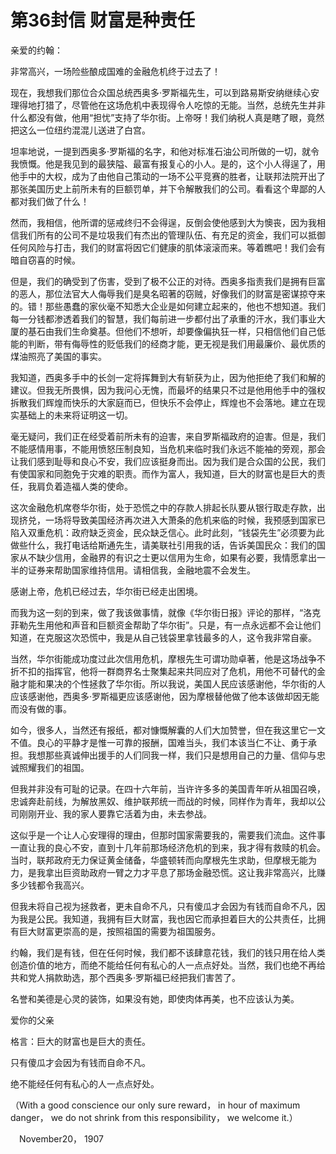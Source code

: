 # 第36封信 财富是种责任

亲爱的约翰：

非常高兴，一场险些酿成国难的金融危机终于过去了！

现在，我想我们那位合众国总统西奥多·罗斯福先生，可以到路易斯安纳继续心安理得地打猎了，尽管他在这场危机中表现得令人吃惊的无能。当然，总统先生并非什么都没有做，他用“担忧”支持了华尔街。上帝呀！我们纳税人真是瞎了眼，竟然把这么一位纽约混混儿送进了白宫。

坦率地说，一提到西奥多·罗斯福的名字，和他对标准石油公司所做的一切，就令我愤慨。他是我见到的最狭隘、最富有报复心的小人。是的，这个小人得逞了，用他手中的大权，成为了由他自己策动的一场不公平竞赛的胜者，让联邦法院开出了那张美国历史上前所未有的巨额罚单，并下令解散我们的公司。看看这个卑鄙的人都对我们做了什么！

然而，我相信，他所谓的惩戒终归不会得逞，反倒会使他感到大为懊丧，因为我相信我们所有的公司不是垃圾我们有杰出的管理队伍、有充足的资金，我们可以抵御任何风险与打击，我们的财富将因它们健康的肌体滚滚而来。等着瞧吧！我们会有暗自窃喜的时候。

但是，我们的确受到了伤害，受到了极不公正的对待。西奥多指责我们是拥有巨富的恶人，那位法官大人侮辱我们是臭名昭著的窃贼，好像我们的财富是密谋掠夺来的。错！那些愚蠢的家伙毫不知悉大企业是如何建立起来的，他也不想知道。我们每一分钱都渗透着我们的智慧，我们每前进一步都付出了承重的汗水，我们事业大厦的基石由我们生命奠基。但他们不想听，却要像偏执狂一样，只相信他们自己低能的判断，带有侮辱性的贬低我们的经商才能，更无视是我们用最廉价、最优质的煤油照亮了美国的事实。

我知道，西奥多手中的长剑一定将挥舞到大有斩获为止，因为他拒绝了我们和解的建议。但我无所畏惧，因为我问心无愧，而最坏的结果只不过是他用他手中的强权拆散我们辉煌而快乐的大家庭而已，但快乐不会停止，辉煌也不会落地。建立在现实基础上的未来将证明这一切。

毫无疑问，我们正在经受着前所未有的迫害，来自罗斯福政府的迫害。但是，我们不能感情用事，不能用愤怒压制良知，当危机来临时我们永远不能袖的旁观，那会让我们感到耻辱和良心不安，我们应该挺身而出。因为我们是合众国的公民，我们有使国家和同胞免于灾难的职责。而作为富人，我知道，巨大的财富也是巨大的责任，我肩负着造福人类的使命。

这次金融危机席卷华尔街，处于恐慌之中的存款人排起长队要从银行取走存款，出现挤兑，一场将导致美国经济再次进入大萧条的危机来临的时候，我预感到国家已陷入双重危机：政府缺乏资金，民众缺乏信心。此时此刻，“钱袋先生”必须要为此做些什么，我打电话给斯通先生，请美联社引用我的话，告诉美国民众：我们的国家从不缺少信用，金融界的有识之士更以信用为生命，如果有必要，我情愿拿出一半的证券来帮助国家维持信用。请相信我，金融地震不会发生。

感谢上帝，危机已经过去，华尔街已经走出困境。

而我为这一刻的到来，做了我该做事情，就像《华尔街日报》评论的那样，“洛克菲勒先生用他和声音和巨额资金帮助了华尔街”。只是，有一点永远都不会让他们知道，在克服这次恐慌中，我是从自己钱袋里拿钱最多的人，这令我非常自豪。

当然，华尔街能成功度过此次信用危机，摩根先生可谓功勋卓著，他是这场战争不折不扣的指挥官，他将一群商界名士聚集起来共同应对了危机，用他不可替代的金融才能和果决的个性拯救了华尔街。所以我说，美国人民应该感谢他，华尔街的人应该感谢他，西奥多·罗斯福更应该感谢他，因为摩根替他做了他本该做却因无能而没有做的事。

如今，很多人，当然还有报纸，都对慷慨解囊的人们大加赞誉，但在我这里它一文不值。良心的平静才是惟一可靠的报酬，国难当头，我们本该当仁不让、勇于承担。我想那些真诚伸出援手的人们同我一样，我们只是想用自己的力量、信仰与忠诚照耀我们的祖国。

但我并非没有可耻的记录。在四十六年前，当许许多多的美国青年听从祖国召唤，忠诚奔赴前线，为解放黑奴、维护联邦统一而战的时候，同样作为青年，我却以公司刚刚开业、我的家人要靠它活着为由，未去参战。

这似乎是一个让人心安理得的理由，但那时国家需要我的，需要我们流血。这件事一直让我的良心不安，直到十几年前那场经济危机的到来，我才得有救赎的机会。当时，联邦政府无力保证黄金储备，华盛顿转而向摩根先生求助，但摩根无能为力，是我拿出巨资助政府一臂之力才平息了那场金融恐慌。这让我非常高兴，比赚多少钱都令我高兴。

但我未将自己视为拯救者，更未自命不凡，只有傻瓜才会因为有钱而自命不凡，因为我是公民。我知道，我拥有巨大财富，我也因它而承担着巨大的公共责任，比拥有巨大财富更崇高的是，按照祖国的需要为祖国服务。

约翰，我们是有钱，但在任何时候，我们都不该肆意花钱，我们的钱只用在给人类创造价值的地方，而绝不能给任何有私心的人一点点好处。当然，我们也绝不再给共和党人捐款助选，那个西奥多·罗斯福已经把我们害苦了。

名誉和美德是心灵的装饰，如果没有她，即使肉体再美，也不应该认为美。


爱你的父亲

格言：巨大的财富也是巨大的责任。 
 
只有傻瓜才会因为有钱而自命不凡。 
 
绝不能经任何有私心的人一点点好处。 
 
（With a good conscience our only sure reward， in hour of maximum danger， we do not shrink from this responsibility， we welcome it.） 
 
　November20， 1907 

 